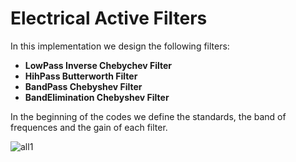 # Electrical Active Filters

In this implementation we design the following filters:
- **LowPass Inverse Chebychev Filter**
- **HihPass Butterworth Filter**
- **BandPass Chebyshev Filter**
- **BandElimination Chebyshev Filter**

In the beginning of the codes we define the standards, the band of frequences and the gain of each filter.

![all1](https://user-images.githubusercontent.com/35904418/68688007-bb026e80-0576-11ea-82f2-272bc3c78264.jpg)
